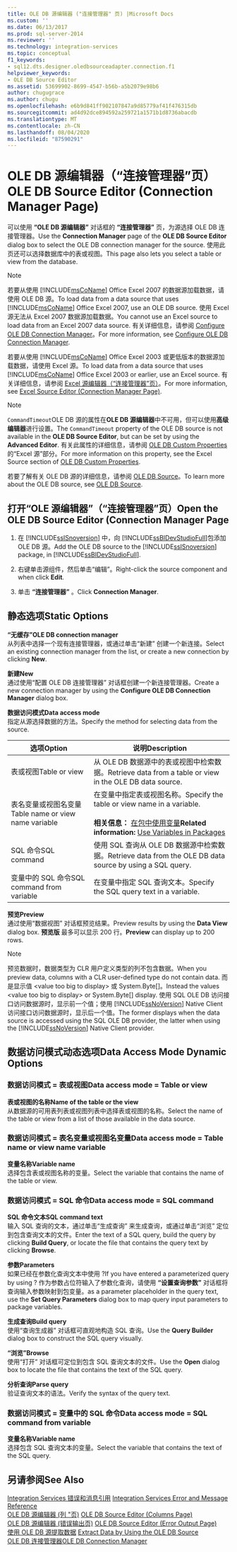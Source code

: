 ```yaml
---
title: OLE DB 源编辑器 ("连接管理器" 页) |Microsoft Docs
ms.custom: ''
ms.date: 06/13/2017
ms.prod: sql-server-2014
ms.reviewer: ''
ms.technology: integration-services
ms.topic: conceptual
f1_keywords:
- sql12.dts.designer.oledbsourceadapter.connection.f1
helpviewer_keywords:
- OLE DB Source Editor
ms.assetid: 53699902-8699-4547-b56b-a5b2079e98b6
author: chugugrace
ms.author: chugu
ms.openlocfilehash: e6b9d841ff902107847a9d85779af41f476315db
ms.sourcegitcommit: ad4d92dce894592a259721a1571b1d8736abacdb
ms.translationtype: MT
ms.contentlocale: zh-CN
ms.lasthandoff: 08/04/2020
ms.locfileid: "87590291"
---
```

# <a name="ole-db-source-editor-connection-manager-page"></a><span data-ttu-id="c4269-102">OLE DB 源编辑器（“连接管理器”页）</span><span class="sxs-lookup"><span data-stu-id="c4269-102">OLE DB Source Editor (Connection Manager Page)</span></span>
  <span data-ttu-id="c4269-103">可以使用 **“OLE DB 源编辑器”** 对话框的 **“连接管理器”** 页，为源选择 OLE DB 连接管理器。</span><span class="sxs-lookup"><span data-stu-id="c4269-103">Use the **Connection Manager** page of the **OLE DB Source Editor** dialog box to select the OLE DB connection manager for the source.</span></span> <span data-ttu-id="c4269-104">使用此页还可以选择数据库中的表或视图。</span><span class="sxs-lookup"><span data-stu-id="c4269-104">This page also lets you select a table or view from the database.</span></span>  
  
> [!NOTE]  
>  <span data-ttu-id="c4269-105">若要从使用 [!INCLUDE[msCoName](../includes/msconame-md.md)] Office Excel 2007 的数据源加载数据，请使用 OLE DB 源。</span><span class="sxs-lookup"><span data-stu-id="c4269-105">To load data from a data source that uses [!INCLUDE[msCoName](../includes/msconame-md.md)] Office Excel 2007, use an OLE DB source.</span></span> <span data-ttu-id="c4269-106">使用 Excel 源无法从 Excel 2007 数据源加载数据。</span><span class="sxs-lookup"><span data-stu-id="c4269-106">You cannot use an Excel source to load data from an Excel 2007 data source.</span></span> <span data-ttu-id="c4269-107">有关详细信息，请参阅 [Configure OLE DB Connection Manager](configure-ole-db-connection-manager.md)。</span><span class="sxs-lookup"><span data-stu-id="c4269-107">For more information, see [Configure OLE DB Connection Manager](configure-ole-db-connection-manager.md).</span></span>  
>   
>  <span data-ttu-id="c4269-108">若要从使用 [!INCLUDE[msCoName](../includes/msconame-md.md)] Office Excel 2003 或更低版本的数据源加载数据，请使用 Excel 源。</span><span class="sxs-lookup"><span data-stu-id="c4269-108">To load data from a data source that uses [!INCLUDE[msCoName](../includes/msconame-md.md)] Office Excel 2003 or earlier, use an Excel source.</span></span> <span data-ttu-id="c4269-109">有关详细信息，请参阅 [Excel 源编辑器（“连接管理器”页）](../../2014/integration-services/excel-source-editor-connection-manager-page.md)。</span><span class="sxs-lookup"><span data-stu-id="c4269-109">For more information, see [Excel Source Editor &#40;Connection Manager Page&#41;](../../2014/integration-services/excel-source-editor-connection-manager-page.md).</span></span>  
  
> [!NOTE]  
>  <span data-ttu-id="c4269-110">`CommandTimeout`OLE DB 源的属性在**OLE DB 源编辑器**中不可用，但可以使用**高级编辑器**进行设置。</span><span class="sxs-lookup"><span data-stu-id="c4269-110">The `CommandTimeout` property of the OLE DB source is not available in the **OLE DB Source Editor**, but can be set by using the **Advanced Editor**.</span></span> <span data-ttu-id="c4269-111">有关此属性的详细信息，请参阅 [OLE DB Custom Properties](data-flow/ole-db-custom-properties.md)的“Excel 源”部分。</span><span class="sxs-lookup"><span data-stu-id="c4269-111">For more information on this property, see the Excel Source section of [OLE DB Custom Properties](data-flow/ole-db-custom-properties.md).</span></span>  
  
 <span data-ttu-id="c4269-112">若要了解有关 OLE DB 源的详细信息，请参阅 [OLE DB Source](data-flow/ole-db-source.md)。</span><span class="sxs-lookup"><span data-stu-id="c4269-112">To learn more about the OLE DB source, see [OLE DB Source](data-flow/ole-db-source.md).</span></span>  
  
## <a name="open-the-ole-db-source-editor-connection-manager-page"></a><span data-ttu-id="c4269-113">打开“OLE 源编辑器”（“连接管理器”页）</span><span class="sxs-lookup"><span data-stu-id="c4269-113">Open the OLE DB Source Editor (Connection Manager Page</span></span>  
  
1.  <span data-ttu-id="c4269-114">在 [!INCLUDE[ssISnoversion](../includes/ssisnoversion-md.md)] 中，向 [!INCLUDE[ssBIDevStudioFull](../includes/ssbidevstudiofull-md.md)]包添加 OLE DB 源。</span><span class="sxs-lookup"><span data-stu-id="c4269-114">Add the OLE DB source to the [!INCLUDE[ssISnoversion](../includes/ssisnoversion-md.md)] package, in [!INCLUDE[ssBIDevStudioFull](../includes/ssbidevstudiofull-md.md)].</span></span>  
  
2.  <span data-ttu-id="c4269-115">右键单击源组件，然后单击“编辑”。</span><span class="sxs-lookup"><span data-stu-id="c4269-115">Right-click the source component and when click **Edit**.</span></span>  
  
3.  <span data-ttu-id="c4269-116">单击 **“连接管理器”** 。</span><span class="sxs-lookup"><span data-stu-id="c4269-116">Click **Connection Manager**.</span></span>  
  
## <a name="static-options"></a><span data-ttu-id="c4269-117">静态选项</span><span class="sxs-lookup"><span data-stu-id="c4269-117">Static Options</span></span>  
 <span data-ttu-id="c4269-118">**“无缓存”**</span><span class="sxs-lookup"><span data-stu-id="c4269-118">**OLE DB connection manager**</span></span>  
 <span data-ttu-id="c4269-119">从列表中选择一个现有连接管理器，或通过单击“新建”  创建一个新连接。</span><span class="sxs-lookup"><span data-stu-id="c4269-119">Select an existing connection manager from the list, or create a new connection by clicking **New**.</span></span>  
  
 <span data-ttu-id="c4269-120">**新建**</span><span class="sxs-lookup"><span data-stu-id="c4269-120">**New**</span></span>  
 <span data-ttu-id="c4269-121">通过使用“配置 OLE DB 连接管理器”  对话框创建一个新连接管理器。</span><span class="sxs-lookup"><span data-stu-id="c4269-121">Create a new connection manager by using the **Configure OLE DB Connection Manager** dialog box.</span></span>  
  
 <span data-ttu-id="c4269-122">**数据访问模式**</span><span class="sxs-lookup"><span data-stu-id="c4269-122">**Data access mode**</span></span>  
 <span data-ttu-id="c4269-123">指定从源选择数据的方法。</span><span class="sxs-lookup"><span data-stu-id="c4269-123">Specify the method for selecting data from the source.</span></span>  
  
|<span data-ttu-id="c4269-124">选项</span><span class="sxs-lookup"><span data-stu-id="c4269-124">Option</span></span>|<span data-ttu-id="c4269-125">说明</span><span class="sxs-lookup"><span data-stu-id="c4269-125">Description</span></span>|  
|------------|-----------------|  
|<span data-ttu-id="c4269-126">表或视图</span><span class="sxs-lookup"><span data-stu-id="c4269-126">Table or view</span></span>|<span data-ttu-id="c4269-127">从 OLE DB 数据源中的表或视图中检索数据。</span><span class="sxs-lookup"><span data-stu-id="c4269-127">Retrieve data from a table or view in the OLE DB data source.</span></span>|  
|<span data-ttu-id="c4269-128">表名变量或视图名变量</span><span class="sxs-lookup"><span data-stu-id="c4269-128">Table name or view name variable</span></span>|<span data-ttu-id="c4269-129">在变量中指定表或视图名称。</span><span class="sxs-lookup"><span data-stu-id="c4269-129">Specify the table or view name in a variable.</span></span><br /><br /> <span data-ttu-id="c4269-130">**相关信息：** [在包中使用变量](../../2014/integration-services/use-variables-in-packages.md)</span><span class="sxs-lookup"><span data-stu-id="c4269-130">**Related information:** [Use Variables in Packages](../../2014/integration-services/use-variables-in-packages.md)</span></span>|  
|<span data-ttu-id="c4269-131">SQL 命令</span><span class="sxs-lookup"><span data-stu-id="c4269-131">SQL command</span></span>|<span data-ttu-id="c4269-132">使用 SQL 查询从 OLE DB 数据源中检索数据。</span><span class="sxs-lookup"><span data-stu-id="c4269-132">Retrieve data from the OLE DB data source by using a SQL query.</span></span>|  
|<span data-ttu-id="c4269-133">变量中的 SQL 命令</span><span class="sxs-lookup"><span data-stu-id="c4269-133">SQL command from variable</span></span>|<span data-ttu-id="c4269-134">在变量中指定 SQL 查询文本。</span><span class="sxs-lookup"><span data-stu-id="c4269-134">Specify the SQL query text in a variable.</span></span>|  
  
 <span data-ttu-id="c4269-135">**预览**</span><span class="sxs-lookup"><span data-stu-id="c4269-135">**Preview**</span></span>  
 <span data-ttu-id="c4269-136">通过使用“数据视图”  对话框预览结果。</span><span class="sxs-lookup"><span data-stu-id="c4269-136">Preview results by using the **Data View** dialog box.</span></span> <span data-ttu-id="c4269-137">**预览版** 最多可以显示 200 行。</span><span class="sxs-lookup"><span data-stu-id="c4269-137">**Preview** can display up to 200 rows.</span></span>  
  
> [!NOTE]  
>  <span data-ttu-id="c4269-138">预览数据时，数据类型为 CLR 用户定义类型的列不包含数据。</span><span class="sxs-lookup"><span data-stu-id="c4269-138">When you preview data, columns with a CLR user-defined type do not contain data.</span></span> <span data-ttu-id="c4269-139">而是显示值 \<value too big to display> 或 System.Byte[]。</span><span class="sxs-lookup"><span data-stu-id="c4269-139">Instead the values \<value too big to display> or System.Byte[] display.</span></span> <span data-ttu-id="c4269-140">使用 SQL OLE DB 访问接口访问数据源时，显示前一个值；使用 [!INCLUDE[ssNoVersion](../includes/ssnoversion-md.md)] Native Client 访问接口访问数据源时，显示后一个值。</span><span class="sxs-lookup"><span data-stu-id="c4269-140">The former displays when the data source is accessed using the SQL OLE DB provider, the latter when using the [!INCLUDE[ssNoVersion](../includes/ssnoversion-md.md)] Native Client provider.</span></span>  
  
## <a name="data-access-mode-dynamic-options"></a><span data-ttu-id="c4269-141">数据访问模式动态选项</span><span class="sxs-lookup"><span data-stu-id="c4269-141">Data Access Mode Dynamic Options</span></span>  
  
### <a name="data-access-mode--table-or-view"></a><span data-ttu-id="c4269-142">数据访问模式 = 表或视图</span><span class="sxs-lookup"><span data-stu-id="c4269-142">Data access mode = Table or view</span></span>  
 <span data-ttu-id="c4269-143">**表或视图的名称**</span><span class="sxs-lookup"><span data-stu-id="c4269-143">**Name of the table or the view**</span></span>  
 <span data-ttu-id="c4269-144">从数据源的可用表列表或视图列表中选择表或视图的名称。</span><span class="sxs-lookup"><span data-stu-id="c4269-144">Select the name of the table or view from a list of those available in the data source.</span></span>  
  
### <a name="data-access-mode--table-name-or-view-name-variable"></a><span data-ttu-id="c4269-145">数据访问模式 = 表名变量或视图名变量</span><span class="sxs-lookup"><span data-stu-id="c4269-145">Data access mode = Table name or view name variable</span></span>  
 <span data-ttu-id="c4269-146">**变量名称**</span><span class="sxs-lookup"><span data-stu-id="c4269-146">**Variable name**</span></span>  
 <span data-ttu-id="c4269-147">选择包含表或视图名称的变量。</span><span class="sxs-lookup"><span data-stu-id="c4269-147">Select the variable that contains the name of the table or view.</span></span>  
  
### <a name="data-access-mode--sql-command"></a><span data-ttu-id="c4269-148">数据访问模式 = SQL 命令</span><span class="sxs-lookup"><span data-stu-id="c4269-148">Data access mode = SQL command</span></span>  
 <span data-ttu-id="c4269-149">**SQL 命令文本**</span><span class="sxs-lookup"><span data-stu-id="c4269-149">**SQL command text**</span></span>  
 <span data-ttu-id="c4269-150">输入 SQL 查询的文本，通过单击“生成查询”  来生成查询，或通过单击“浏览”  定位到包含查询文本的文件。</span><span class="sxs-lookup"><span data-stu-id="c4269-150">Enter the text of a SQL query, build the query by clicking **Build Query**, or locate the file that contains the query text by clicking **Browse**.</span></span>  
  
 <span data-ttu-id="c4269-151">**参数**</span><span class="sxs-lookup"><span data-stu-id="c4269-151">**Parameters**</span></span>  
 <span data-ttu-id="c4269-152">如果已经在参数化查询文本中使用 ?</span><span class="sxs-lookup"><span data-stu-id="c4269-152">If you have entered a parameterized query by using ?</span></span> <span data-ttu-id="c4269-153">作为参数占位符输入了参数化查询，请使用 **“设置查询参数”** 对话框将查询输入参数映射到包变量。</span><span class="sxs-lookup"><span data-stu-id="c4269-153">as a parameter placeholder in the query text, use the **Set Query Parameters** dialog box to map query input parameters to package variables.</span></span>  
  
 <span data-ttu-id="c4269-154">**生成查询**</span><span class="sxs-lookup"><span data-stu-id="c4269-154">**Build query**</span></span>  
 <span data-ttu-id="c4269-155">使用“查询生成器”  对话框可直观地构造 SQL 查询。</span><span class="sxs-lookup"><span data-stu-id="c4269-155">Use the **Query Builder** dialog box to construct the SQL query visually.</span></span>  
  
 <span data-ttu-id="c4269-156">**“浏览”**</span><span class="sxs-lookup"><span data-stu-id="c4269-156">**Browse**</span></span>  
 <span data-ttu-id="c4269-157">使用“打开”  对话框可定位到包含 SQL 查询文本的文件。</span><span class="sxs-lookup"><span data-stu-id="c4269-157">Use the **Open** dialog box to locate the file that contains the text of the SQL query.</span></span>  
  
 <span data-ttu-id="c4269-158">**分析查询**</span><span class="sxs-lookup"><span data-stu-id="c4269-158">**Parse query**</span></span>  
 <span data-ttu-id="c4269-159">验证查询文本的语法。</span><span class="sxs-lookup"><span data-stu-id="c4269-159">Verify the syntax of the query text.</span></span>  
  
### <a name="data-access-mode--sql-command-from-variable"></a><span data-ttu-id="c4269-160">数据访问模式 = 变量中的 SQL 命令</span><span class="sxs-lookup"><span data-stu-id="c4269-160">Data access mode = SQL command from variable</span></span>  
 <span data-ttu-id="c4269-161">**变量名称**</span><span class="sxs-lookup"><span data-stu-id="c4269-161">**Variable name**</span></span>  
 <span data-ttu-id="c4269-162">选择包含 SQL 查询文本的变量。</span><span class="sxs-lookup"><span data-stu-id="c4269-162">Select the variable that contains the text of the SQL query.</span></span>  
  
## <a name="see-also"></a><span data-ttu-id="c4269-163">另请参阅</span><span class="sxs-lookup"><span data-stu-id="c4269-163">See Also</span></span>  
 <span data-ttu-id="c4269-164">[Integration Services 错误和消息引用](../../2014/integration-services/integration-services-error-and-message-reference.md) </span><span class="sxs-lookup"><span data-stu-id="c4269-164">[Integration Services Error and Message Reference](../../2014/integration-services/integration-services-error-and-message-reference.md) </span></span>  
 <span data-ttu-id="c4269-165">[OLE DB 源编辑器 &#40;列 "页&#41;](../../2014/integration-services/ole-db-source-editor-columns-page.md) </span><span class="sxs-lookup"><span data-stu-id="c4269-165">[OLE DB Source Editor &#40;Columns Page&#41;](../../2014/integration-services/ole-db-source-editor-columns-page.md) </span></span>  
 <span data-ttu-id="c4269-166">[OLE DB 源编辑器 &#40;错误输出页&#41;](../../2014/integration-services/ole-db-source-editor-error-output-page.md) </span><span class="sxs-lookup"><span data-stu-id="c4269-166">[OLE DB Source Editor &#40;Error Output Page&#41;](../../2014/integration-services/ole-db-source-editor-error-output-page.md) </span></span>  
 <span data-ttu-id="c4269-167">[使用 OLE DB 源提取数据](data-flow/extract-data-by-using-the-ole-db-source.md) </span><span class="sxs-lookup"><span data-stu-id="c4269-167">[Extract Data by Using the OLE DB Source](data-flow/extract-data-by-using-the-ole-db-source.md) </span></span>  
 [<span data-ttu-id="c4269-168">OLE DB 连接管理器</span><span class="sxs-lookup"><span data-stu-id="c4269-168">OLE DB Connection Manager</span></span>](connection-manager/ole-db-connection-manager.md)  
  
  
